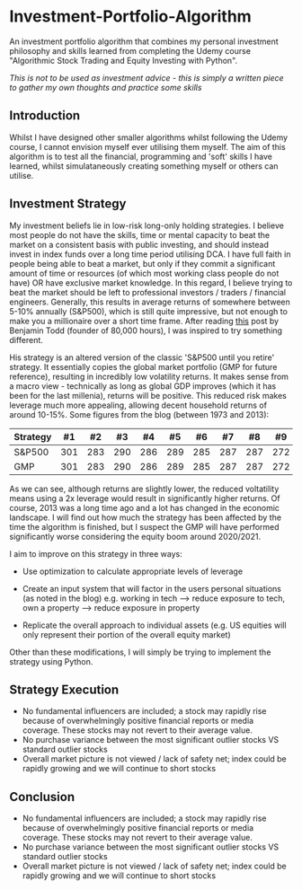 # Investment-Portfolio-Algorithm
An investment portfolio algorithm that combines my personal investment philosophy and skills learned from completing the Udemy course "Algorithmic Stock Trading and Equity Investing with Python".

*This is not to be used as investment advice - this is simply a written piece to gather my own thoughts and practice some skills*

## Introduction

Whilst I have designed other smaller algorithms whilst following the Udemy course, I cannot envision myself ever utilising them myself. The aim of this algorithm is to test all the financial, programming and 'soft' skills I have learned, whilst simulataneously creating something myself or others can utilise.

## Investment Strategy

My investment beliefs lie in low-risk long-only holding strategies. I believe most people do not have the skills, time or mental capacity to beat the market on a consistent basis with public investing, and should instead invest in index funds over a long time period utilising DCA. I have full faith in people being able to beat a market, but only if they commit a significant amount of time or resources (of which most working class people do not have) OR have exclusive market knowledge. In this regard, I believe trying to beat the market should be left to professional investors / traders / financial engineers. Generally, this results in average returns of somewhere between 5-10% annually (S&P500), which is still quite impressive, but not enough to make you a millionaire over a short time frame. After reading [this](https://80000hours.org/2015/10/common-investing-mistakes-in-the-effective-altruism-community/) post by Benjamin Todd (founder of 80,000 hours), I was inspired to try something different.

His strategy is an altered version of the classic 'S&P500 until you retire' strategy. It essentially copies the global market portfolio (GMP for future reference), resulting in incredibly low volatility returns. It makes sense from a macro view - technically as long as global GDP improves (which it has been for the last millenia), returns will be positive. This reduced risk makes leverage much more appealing, allowing decent household returns of around 10-15%. Some figures from the blog (between 1973 and 2013):

Strategy | #1 | #2 | #3 | #4 | #5 | #6 | #7 | #8 | #9 | #10 | #11
--- | --- | --- | --- |--- |--- |--- |--- |--- |--- |--- |---
S&P500 | 301 | 283 | 290 | 286 | 289 | 285 | 287 | 287 | 272 | 276 | 269
GMP | 301 | 283 | 290 | 286 | 289 | 285 | 287 | 287 | 272 | 276 | 269

As we can see, although returns are slightly lower, the reduced voltatility means using a 2x leverage would result in significantly higher returns. Of course, 2013 was a long time ago and a lot has changed in the economic landscape. I will find out how much the strategy has been affected by the time the algorithm is finished, but I suspect the GMP will have performed significantly worse considering the equity boom around 2020/2021.

I aim to improve on this strategy in three ways:

* Use optimization to calculate appropriate levels of leverage

* Create an input system that will factor in the users personal situations (as noted in the blog) e.g. working in tech --> reduce exposure to tech, own a property --> reduce exposure in property

* Replicate the overall approach to individual assets (e.g. US equities will only represent their portion of the overall equity market)

Other than these modifications, I will simply be trying to implement the strategy using Python.

## Strategy Execution

- No fundamental influencers are included; a stock may rapidly rise because of overwhelmingly positive financial reports or media coverage. These stocks may not revert to their average value.
- No purchase variance between the most significant outlier stocks VS standard outlier stocks
- Overall market picture is not viewed / lack of safety net; index could be rapidly growing and we will continue to short stocks

## Conclusion

- No fundamental influencers are included; a stock may rapidly rise because of overwhelmingly positive financial reports or media coverage. These stocks may not revert to their average value.
- No purchase variance between the most significant outlier stocks VS standard outlier stocks
- Overall market picture is not viewed / lack of safety net; index could be rapidly growing and we will continue to short stocks
